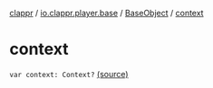[clappr](../../index.md) / [io.clappr.player.base](../index.md) / [BaseObject](index.md) / [context](.)

# context

`var context: Context?` [(source)](https://github.com/clappr/clappr-android/tree/dev/clappr/src/main/kotlin/io/clappr/player/base/BaseObject.kt#L16)